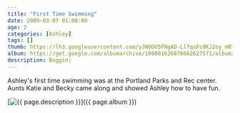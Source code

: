 ```yaml
---
title: "First Time Swimming"
date: 2009-03-07 01:00:00
age: 2
categories: [Ashley]
tags: []
thumb: https://lh3.googleusercontent.com/yJWUDU5FNgAD-LlfqsFc0KJ2oy_mRTVv7lO1LSUNN5EDGaNw1FiqK1U9c7qO-_8x-ByOqHwh6Hy1Do62qw=w293-h220
album: https://get.google.com/albumarchive/108001626876662627571/album/AF1QipNpFSJnGkmbkkMgNJRqJ8ES914uDEDmCVNHaO5G?authKey=CKnCj_7kioHX7QE
description: Buggin;
---
```

Ashley's first time swimming was at the Portland Parks and Rec center. Aunts Katie and Becky came along and showed Ashley how to have fun.

[<img src="{{ page.thumb }}" alt="{{ page.description }}" class="wyseguys-album"/>]({{ page.album }})